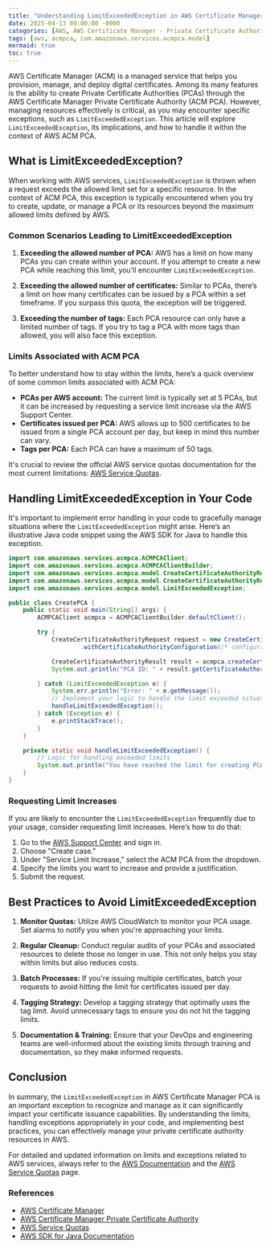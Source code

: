 ```yaml
---
title: "Understanding LimitExceededException in AWS Certificate Manager Private Certificate Authority"
date: 2025-04-13 09:00:00 -0000
categories: [AWS, AWS Certificate Manager - Private Certificate Authority]
tags: [aws, acmpca, com.amazonaws.services.acmpca.model]
mermaid: true
toc: true
---
```



AWS Certificate Manager (ACM) is a managed service that helps you provision, manage, and deploy digital certificates. Among its many features is the ability to create Private Certificate Authorities (PCAs) through the AWS Certificate Manager Private Certificate Authority (ACM PCA). However, managing resources effectively is critical, as you may encounter specific exceptions, such as `LimitExceededException`. This article will explore `LimitExceededException`, its implications, and how to handle it within the context of AWS ACM PCA.

## What is LimitExceededException?

When working with AWS services, `LimitExceededException` is thrown when a request exceeds the allowed limit set for a specific resource. In the context of ACM PCA, this exception is typically encountered when you try to create, update, or manage a PCA or its resources beyond the maximum allowed limits defined by AWS.

### Common Scenarios Leading to LimitExceededException

1. **Exceeding the allowed number of PCA:** AWS has a limit on how many PCAs you can create within your account. If you attempt to create a new PCA while reaching this limit, you'll encounter `LimitExceededException`.

2. **Exceeding the allowed number of certificates:** Similar to PCAs, there’s a limit on how many certificates can be issued by a PCA within a set timeframe. If you surpass this quota, the exception will be triggered.

3. **Exceeding the number of tags:** Each PCA resource can only have a limited number of tags. If you try to tag a PCA with more tags than allowed, you will also face this exception.

### Limits Associated with ACM PCA

To better understand how to stay within the limits, here’s a quick overview of some common limits associated with ACM PCA:

- **PCAs per AWS account:** The current limit is typically set at 5 PCAs, but it can be increased by requesting a service limit increase via the AWS Support Center.
- **Certificates issued per PCA:** AWS allows up to 500 certificates to be issued from a single PCA account per day, but keep in mind this number can vary.
- **Tags per PCA:** Each PCA can have a maximum of 50 tags.

It's crucial to review the official AWS service quotas documentation for the most current limitations: [AWS Service Quotas](https://docs.aws.amazon.com/general/latest/gr/aws_service_limits.html).

## Handling LimitExceededException in Your Code

It's important to implement error handling in your code to gracefully manage situations where the `LimitExceededException` might arise. Here’s an illustrative Java code snippet using the AWS SDK for Java to handle this exception.

```java
import com.amazonaws.services.acmpca.ACMPCAClient;
import com.amazonaws.services.acmpca.ACMPCAClientBuilder;
import com.amazonaws.services.acmpca.model.CreateCertificateAuthorityRequest;
import com.amazonaws.services.acmpca.model.CreateCertificateAuthorityResult;
import com.amazonaws.services.acmpca.model.LimitExceededException;

public class CreatePCA {
    public static void main(String[] args) {
        ACMPCAClient acmpca = ACMPCAClientBuilder.defaultClient();

        try {
            CreateCertificateAuthorityRequest request = new CreateCertificateAuthorityRequest()
                    .withCertificateAuthorityConfiguration(/* configuration details */);

            CreateCertificateAuthorityResult result = acmpca.createCertificateAuthority(request);
            System.out.println("PCA ID: " + result.getCertificateAuthorityArn());

        } catch (LimitExceededException e) {
            System.err.println("Error: " + e.getMessage());
            // Implement your logic to handle the limit exceeded situation
            handleLimitExceededException();
        } catch (Exception e) {
            e.printStackTrace();
        }
    }

    private static void handleLimitExceededException() {
        // Logic for handling exceeded limits
        System.out.println("You have reached the limit for creating PCAs. Consider deleting unused PCAs or requesting an increase.");
    }
}
```

### Requesting Limit Increases

If you are likely to encounter the `LimitExceededException` frequently due to your usage, consider requesting limit increases. Here’s how to do that:

1. Go to the [AWS Support Center](https://console.aws.amazon.com/support/home#/) and sign in.
2. Choose "Create case."
3. Under "Service Limit Increase," select the ACM PCA from the dropdown.
4. Specify the limits you want to increase and provide a justification.
5. Submit the request.

## Best Practices to Avoid LimitExceededException

1. **Monitor Quotas:** Utilize AWS CloudWatch to monitor your PCA usage. Set alarms to notify you when you're approaching your limits.
  
2. **Regular Cleanup:** Conduct regular audits of your PCAs and associated resources to delete those no longer in use. This not only helps you stay within limits but also reduces costs.

3. **Batch Processes:** If you're issuing multiple certificates, batch your requests to avoid hitting the limit for certificates issued per day.

4. **Tagging Strategy:** Develop a tagging strategy that optimally uses the tag limit. Avoid unnecessary tags to ensure you do not hit the tagging limits.

5. **Documentation & Training:** Ensure that your DevOps and engineering teams are well-informed about the existing limits through training and documentation, so they make informed requests.

## Conclusion

In summary, the `LimitExceededException` in AWS Certificate Manager PCA is an important exception to recognize and manage as it can significantly impact your certificate issuance capabilities. By understanding the limits, handling exceptions appropriately in your code, and implementing best practices, you can effectively manage your private certificate authority resources in AWS.

For detailed and updated information on limits and exceptions related to AWS services, always refer to the [AWS Documentation](https://docs.aws.amazon.com/) and the [AWS Service Quotas](https://aws.amazon.com/servicequotas/) page.

### References

- [AWS Certificate Manager](https://aws.amazon.com/certificate-manager/)
- [AWS Certificate Manager Private Certificate Authority](https://aws.amazon.com/acm/pca/)
- [AWS Service Quotas](https://docs.aws.amazon.com/general/latest/gr/aws_service_limits.html)
- [AWS SDK for Java Documentation](https://docs.aws.amazon.com/sdk-for-java/latest/developer-guide/home.html)